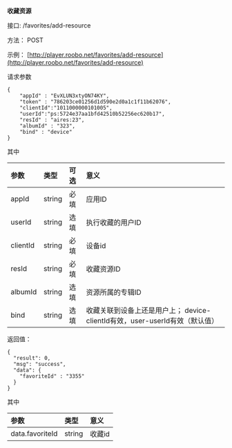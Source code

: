 **收藏资源**

接口:  /favorites/add-resource

方法： POST

示例： [http://player.roobo.net/favorites/add-resource](http://player.roobo.net/favorites/add-resource)

请求参数

```
{
    "appId" : "EvXLUN3xtyON74KY",
    "token" : "786203ce01256d1d590e2d0a1c1f11b62076",
    "clientId":"1011000000101005",
    "userId":"ps:5724e37aa1bfd42510b52256ec620b17",
    "resId" : "aires:23",
    "albumId" : "323",
    "bind" : "device"
}
```

其中

| 参数 | 类型 | 可选 | 意义 |
| :--- | :--- | :--- | :--- |
| appId | string | 必填 | 应用ID |
| userId | string | 选填 | 执行收藏的用户ID |
| clientId | string | 必填 | 设备id |
| resId | string | 必填 | 收藏资源ID |
| albumId | string | 选填 | 资源所属的专辑ID |
| bind | string | 选填 | 收藏关联到设备上还是用户上； device-clientId有效，user-userId有效（默认值） |

返回值：

```
{
  "result": 0,
  "msg": "success",
  "data": {
    "favoriteId" : "3355"
  }
}
```

其中

| 参数 | 类型 | 意义 |
| :--- | :--- | :--- |
| data.favoriteId | string | 收藏id |



